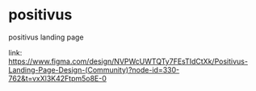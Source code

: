# positivus
positivus landing page

link: https://www.figma.com/design/NVPWcUWTQTy7FEsTIdCtXk/Positivus-Landing-Page-Design-(Community)?node-id=330-762&t=vxXl3K42Ftpm5o8E-0
